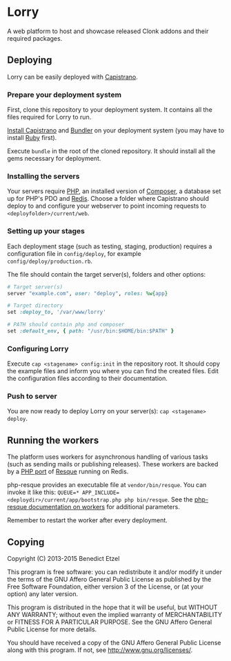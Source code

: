 # Lorry

A web platform to host and showcase released Clonk addons and their required packages.

## Deploying

Lorry can be easily deployed with [Capistrano](http://capistranorb.com/).

### Prepare your deployment system

First, clone this repository to your deployment system. It contains all the files required for Lorry to run.

[Install Capistrano](http://capistranorb.com/documentation/getting-started/installation/) and [Bundler](http://bundler.io/) on your deployment system (you may have to install [Ruby](https://www.ruby-lang.org/) first).

Execute `bundle` in the root of the cloned repository. It should install all the gems necessary for deployment.

### Installing the servers

Your servers require [PHP](http://php.net/), an installed version of [Composer](http://getcomposer.org/), a database set up for PHP's PDO and [Redis](http://redis.io/).
Choose a folder where Capistrano should deploy to and configure your webserver to point incoming requests to `<deployfolder>/current/web`.

### Setting up your stages

Each deployment stage (such as testing, staging, production) requires a configuration file in `config/deploy`, for example `config/deploy/production.rb`.

The file should contain the target server(s), folders and other options:

```ruby
# Target server(s)
server "example.com", user: "deploy", roles: %w{app}

# Target directory
set :deploy_to, '/var/www/lorry'

# PATH should contain php and composer
set :default_env, { path: "/usr/bin:$HOME/bin:$PATH" }
```

### Configuring Lorry

Execute `cap <stagename> config:init` in the repository root. It should copy the example files and inform you where you can find the created files.
Edit the configuration files according to their documentation.

### Push to server

You are now ready to deploy Lorry on your server(s): `cap <stagename> deploy`.

## Running the workers

The platform uses workers for asynchronous handling of various tasks (such as sending mails or publishing releases).
These workers are backed by a [PHP port](https://github.com/chrisboulton/php-resque) of [Resque](https://github.com/resque/resque) running on Redis.

php-resque provides an executable file at `vendor/bin/resque`. You can invoke it like this: `QUEUE=* APP_INCLUDE=<deploydir>/current/app/bootstrap.php php bin/resque`.
See the [php-resque documentation on workers](https://github.com/chrisboulton/php-resque#workers) for additional parameters.

Remember to restart the worker after every deployment.

## Copying

Copyright (C) 2013-2015  Benedict Etzel

This program is free software: you can redistribute it and/or modify
it under the terms of the GNU Affero General Public License as published
by the Free Software Foundation, either version 3 of the License, or
(at your option) any later version.

This program is distributed in the hope that it will be useful,
but WITHOUT ANY WARRANTY; without even the implied warranty of
MERCHANTABILITY or FITNESS FOR A PARTICULAR PURPOSE.  See the
GNU Affero General Public License for more details.

You should have received a copy of the GNU Affero General Public License
along with this program.  If not, see <http://www.gnu.org/licenses/>.